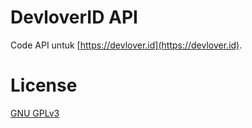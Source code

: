 DevloverID API
==============

Code API untuk [https://devlover.id](https://devlover.id).

# License

[GNU GPLv3](https://choosealicense.com/licenses/gpl-3.0/)
